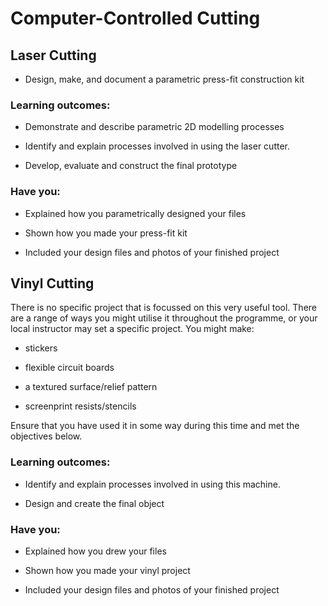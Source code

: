 # Computer-Controlled Cutting

## Laser Cutting
* Design, make, and document a parametric press-fit construction kit

### Learning outcomes:
* Demonstrate and describe parametric 2D modelling processes

* Identify and explain processes involved in using the laser cutter.

* Develop, evaluate and construct the final prototype

### Have you:
* Explained how you parametrically designed your files

* Shown how you made your press-fit kit

* Included your design files and photos of your finished project


## Vinyl Cutting
There is no specific project that is focussed on this very useful tool. There are a range of ways you might utilise it throughout the programme, or your local instructor may set a specific project. You might make:

* stickers

* flexible circuit boards

* a textured surface/relief pattern

* screenprint resists/stencils

Ensure that you have used it in some way during this time and met the objectives below.

### Learning outcomes:
* Identify and explain processes involved in using this machine.

* Design and create the final object

### Have you:
* Explained how you drew your files

* Shown how you made your vinyl project

* Included your design files and photos of your finished project

